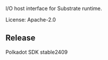 I/O host interface for Substrate runtime.

License: Apache-2.0


## Release

Polkadot SDK stable2409
